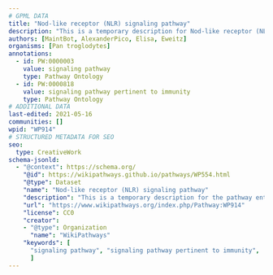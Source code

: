 ```yaml
---
# GPML DATA
title: "Nod-like receptor (NLR) signaling pathway"
description: "This is a temporary description for Nod-like receptor (NLR) signaling pathway"
authors: [MaintBot, AlexanderPico, Elisa, Eweitz]
organisms: [Pan troglodytes]
annotations:
  - id: PW:0000003
    value: signaling pathway
    type: Pathway Ontology
  - id: PW:0000818
    value: signaling pathway pertinent to immunity
    type: Pathway Ontology
# ADDITIONAL DATA
last-edited: 2021-05-16
communities: []
wpid: "WP914"
# STRUCTURED METADATA FOR SEO
seo:
  type: CreativeWork
schema-jsonld:
  - "@context": https://schema.org/
    "@id": https://wikipathways.github.io/pathways/WP554.html
    "@type": Dataset
    "name": "Nod-like receptor (NLR) signaling pathway"
    "description": "This is a temporary description for the pathway entitled: Nod-like receptor (NLR) signaling pathway"
    "url": "https://www.wikipathways.org/index.php/Pathway:WP914"
    "license": CC0
    "creator":
    - "@type": Organization
      "name": "WikiPathways"
    "keywords": [
      "signaling pathway", "signaling pathway pertinent to immunity",
      ]
---
```

